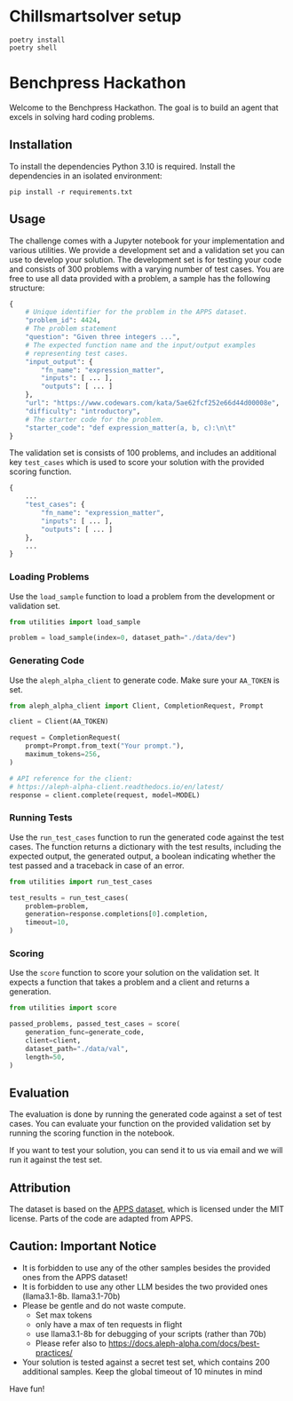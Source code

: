 # Chillsmartsolver setup 

```commandline
poetry install 
poetry shell 
```

# Benchpress Hackathon

Welcome to the Benchpress Hackathon. The goal is to build an agent that excels in solving hard coding problems.

## Installation

To install the dependencies Python 3.10 is required.
Install the dependencies in an isolated environment:

```
pip install -r requirements.txt
```

## Usage

The challenge comes with a Jupyter notebook for your implementation and various utilities.
We provide a development set and a validation set you can use to develop your solution.
The development set is for testing your code and consists of 300 problems with a varying number of test cases.
You are free to use all data provided with a problem, a sample has the following structure:

```python
{
    # Unique identifier for the problem in the APPS dataset.
    "problem_id": 4424,
    # The problem statement
    "question": "Given three integers ...",
    # The expected function name and the input/output examples
    # representing test cases.
    "input_output": {
        "fn_name": "expression_matter",
        "inputs": [ ... ],
        "outputs": [ ... ]
    },
    "url": "https://www.codewars.com/kata/5ae62fcf252e66d44d00008e",
    "difficulty": "introductory",
    # The starter code for the problem.
    "starter_code": "def expression_matter(a, b, c):\n\t"
}
```

The validation set is consists of 100 problems, and includes an additional key `test_cases` which is used to score your solution with the provided scoring function.

```python
{
    ...
    "test_cases": {
        "fn_name": "expression_matter",
        "inputs": [ ... ],
        "outputs": [ ... ]
    },
    ...
}
```

### Loading Problems

Use the `load_sample` function to load a problem from the development or validation set.

```python
from utilities import load_sample

problem = load_sample(index=0, dataset_path="./data/dev")
```

### Generating Code

Use the `aleph_alpha_client` to generate code.
Make sure your `AA_TOKEN` is set.

```python
from aleph_alpha_client import Client, CompletionRequest, Prompt

client = Client(AA_TOKEN)

request = CompletionRequest(
    prompt=Prompt.from_text("Your prompt."),
    maximum_tokens=256,
)

# API reference for the client:
# https://aleph-alpha-client.readthedocs.io/en/latest/
response = client.complete(request, model=MODEL)
```

### Running Tests

Use the `run_test_cases` function to run the generated code against the test cases.
The function returns a dictionary with the test results, including the expected output, the generated output, a boolean indicating whether the test passed and a traceback in case of an error.

```python
from utilities import run_test_cases

test_results = run_test_cases(
    problem=problem, 
    generation=response.completions[0].completion, 
    timeout=10,
)
```

### Scoring

Use the `score` function to score your solution on the validation set.
It expects a function that takes a problem and a client and returns a generation.

```python
from utilities import score

passed_problems, passed_test_cases = score(
    generation_func=generate_code, 
    client=client,
    dataset_path="./data/val", 
    length=50,
)
```

## Evaluation

The evaluation is done by running the generated code against a set of test cases. 
You can evaluate your function on the provided validation set by running the scoring function in the notebook.

If you want to test your solution, you can send it to us via email and we will run it against the test set.

## Attribution

The dataset is based on the [APPS dataset](https://github.com/hendrycks/apps), which is licensed under the MIT license. 
Parts of the code are adapted from APPS.

## Caution: Important Notice

- It is forbidden to use any of the other samples besides the provided ones from the APPS dataset!
- It is forbidden to use any other LLM besides the two provided ones (llama3.1-8b. llama3.1-70b)
- Please be gentle and do not waste compute. 
  - Set max tokens
  - only have a max of ten requests in flight
  - use llama3.1-8b for debugging of your scripts (rather than 70b)
  - Please refer also to https://docs.aleph-alpha.com/docs/best-practices/
- Your solution is tested against a secret test set, which contains 200 additional samples. Keep the global timeout of 10 minutes in mind


Have fun!
